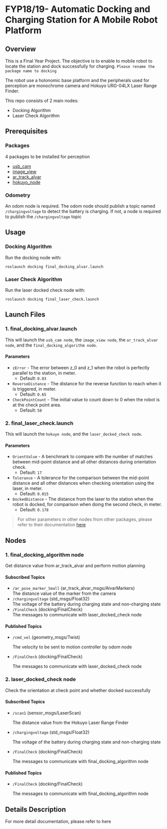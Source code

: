 # FYP18/19- Automatic Docking and Charging Station for A Mobile Robot Platform
## Overview
This is a Final Year Project. The objective is to enable to mobile robot to locate the station and dock successfully for charging. 
`Please rename the package name to docking`

The robot use a holonomic base platform and the peripherals used for perception are monochrome camera and Hokuyo URG-04LX Laser Range Finder.

This repo consists of 2 main nodes: 
- Docking Algorithm
- Laser Check Algorithm

## Prerequisites
### Packages
4 packages to be installed for perception
- [usb_cam](http://wiki.ros.org/usb_cam)
- [image_view](http://wiki.ros.org/image_view)
- [ar_track_alvar](http://wiki.ros.org/ar_track_alvar)
- [hokuyo_node](http://wiki.ros.org/hokuyo_node)
### Odometry
An odom node is required. The odom node should publish a topic named `/chargingvoltage` to detect the battery is charging.
If not, a node is required to publish the `/chargingvoltage` topic

## Usage
### Docking Algorithm
Run the docking node with: 
```
roslaunch docking final_docking_alvar.launch
```
### Laser Check Algorithm
Run the laser docked check node with:
```
roslaunch docking final_laser_check.launch
```

## Launch Files
### 1. final_docking_alvar.launch
This will launch the `usb_cam node`, the `image_view node`, the `ar_track_alvar node`, and the `final_docking_algorithm node`. 
#### Parameters
- `zError` - The error between z_0 and z_1 when the robot is perfectly parallel to the station, in meter.
  - Default: `0.03`
- `ReverseDistance` - The distance for the reverse function to reach when it is triggered, in meter.
  - Default: `0.65`
- `CheckPointCount` - The initial value to count down to 0 when the robot is at the check point area.
  - Default: `50`
### 2. final_laser_check.launch
This will launch  the `hokuyo node`, and the `laser_docked_check node`. 
#### Parameters
- `OrientValue` - A benchmark to compare with the number of matches between mid-point distance and all other distances 
during orientation check.
  - Default: `17`
- `Tolerance` - A tolerance for the comparison between the mid-point distance and all other distances 
when checking orientation using the laser, in meter.
  - Default: `0.015`
- `DockedDistance` - The distance from the laser to the station when the robot is docked, for comparison 
when doing the second check, in meter.
  - Default: `0.178`
> For other parameters in other nodes from other packages, please refer to their documentation 
[here](https://github.com/JNPoon/FYP18-19_AutomaticDocking#packages)

## Nodes
### 1. final_docking_algorithm node
Get distance value from ar_track_alvar and perform motion planning
#### Subscribed Topics
- `/ar_pose_marker_Small` (ar_track_alvar_msgs/AlvarMarkers)  
  The distance value of the marker from the camera
- `/chargingvoltage` (std_msgs/Float32)  
  The voltage of the battery during charging state and non-charging state
- `/FinalCheck` (docking/FinalCheck)  
  The messages to communicate with laser_docked_check node
  
#### Published Topics
- `/cmd_vel` (geometry_msgs/Twist)

  The velocity to be sent to motion controller by odom node
  
- `/FinalCheck` (docking/FinalCheck)

  The messages to communicate with laser_docked_check node
  
### 2. laser_docked_check node
Check the orientation at check point and whether docked successfully
#### Subscribed Topics
- `/scan1` (sensor_msgs/LaserScan)

  The distance value from the Hokuyo Laser Range Finder
  
- `/chargingvoltage` (std_msgs/Float32)

  The voltage of the battery during charging state and non-charging state
  
- `/FinalCheck` (docking/FinalCheck)

  The messages to communicate with final_docking_algorithm node
  
#### Published Topics
- `/FinalCheck` (docking/FinalCheck)

  The messages to communicate with final_docking_algorithm node
  
## Details Description
For more detail documentation, please refer to here
  
  
  
  
